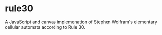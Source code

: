 rule30
======

A JavaScript and canvas implemenation of Stephen Wolfram's elementary cellular automata according to Rule  30.
